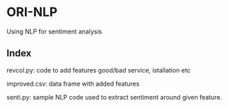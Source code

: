 # ORI-NLP

Using NLP for sentiment analysis

## Index

revcol.py: code to add features good/bad service, istallation etc

improved.csv: data frame with added features

senti.py: sample NLP code used to extract sentiment around given feature.

